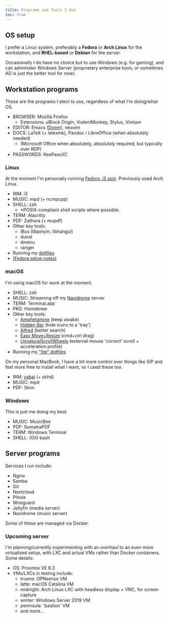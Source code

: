 ```yaml
---
title: Programs and Tools I Use
toc: true
---
```


## OS setup

I prefer a Linux system, preferably a **Fedora** or **Arch Linux** for the workstation, and **RHEL-based** or **Debian** for the server.

Occasionally I do have no choice but to use Windows (e.g. for gaming), and can administer Windows Server (proprietary enterprise tools, or sometimes AD is just the better tool for now).

## Workstation programs

These are the programs I elect to use, regardless of what I'm doing/what OS.

- BROWSER: Mozilla Firefox
	- Extensions: uBlock Origin, ViolentMonkey, Stylus, Vimium
- EDITOR: Emacs ([Doom](https://github.com/hlissner/doom-emacs)), neovim
- DOCS: LaTeX (+ latexmk), Pandoc / LibreOffice (when absolutely needed)
	- (Microsoft Office when absolutely, *absolutely* required, but typically over RDP)
- PASSWORDS: KeePassXC

### Linux

At the moment I'm personally running [Fedora, i3 spin](https://spins.fedoraproject.org/en/i3/). Previously used Arch Linux.

- WM: i3
- MUSIC: mpd (+ ncmpcpp)
- SHELL: zsh
	- \*POSIX-compliant shell scripts where possible.
- TERM: Alacritty
- PDF: Zathura (+ mupdf)
- Other key tools:
	- IBus (libpinyin, libhangul)
	- dunst
	- dmenu
	- ranger
- Running my [dotfiles](https://github.com/nicholastay/dotfiles)
- [(Fedora setup notes)](/fedora-setup)

### macOS

I'm using macOS for work at the moment.

- SHELL: zsh
- MUSIC: Streaming off my [Navidrome](https://www.navidrome.org/) server
- TERM: Terminal.app
- PKG: Homebrew
- Other key tools:
	- [Amphetamine](https://apps.apple.com/us/app/amphetamine/id937984704?mt=12) (keep awake)
	- [Hidden Bar](https://github.com/dwarvesf/hidden) (hide icons to a 'tray')
	- [Alfred](https://www.alfredapp.com/) (better search)
	- [Easy Move+Resize](https://github.com/dmarcotte/easy-move-resize) (cmd+ctrl drag)
	- [UnnaturalScrollWheels](https://github.com/ther0n/UnnaturalScrollWheels) (external mouse 'correct' scroll + acceleration profile)
- Running my ["lite" dotfiles](https://gitlab.com/nicholastay/dotlite)

On my personal MacBook, I have a bit more control over things like SIP and feel more free to install what I want, so I used these too.

- WM: [yabai](https://github.com/koekeishiya/yabai) (+ skhd)
- MUSIC: mpd
- PDF: Skim

### Windows

This is just me doing my best.

- MUSIC: MusicBee
- PDF: SumatraPDF
- TERM: Windows Terminal
- SHELL: (Git) bash

## Server programs

Services I run include:

- Nginx
- Samba
- Git
- Nextcloud
- Pihole
- Wireguard
- Jellyfin (media server)
- Navidrome (music server)

Some of these are managed via Docker.

### Upcoming server

I'm planning/currently experimenting with an overhaul to an even more virtualised setup, with LXC and actual VMs rather than Docker containers. Some details:

- OS: Proxmox VE 6.3
- VMs/LXCs in testing include:
	- trueno: OPNsense VM
	- latte: macOS Catalina VM
	- midnight: Arch Linux LXC with headless display + VNC, for screen capture
	- winter: Windows Server 2019 VM
	- peninsula: 'bastion' VM
	- and more...
